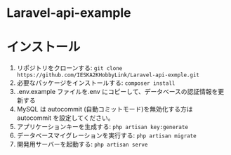 # Laravel-api-example
# インストール

1. リポジトリをクローンする: `git clone https://github.com/IESKA2KHobbyLink/Laravel-api-exmple.git`
2. 必要なパッケージをインストールする: `composer install`
3. .env.example ファイルを.env にコピーして、データベースの認証情報を更新する
4. MySQL は autocommit (自動コミットモード)を無効化する方は　 autocommit を設定してください。
5. アプリケーションキーを生成する: `php artisan key:generate`
6. データベースマイグレーションを実行する: `php artisan migrate`
7. 開発用サーバーを起動する: `php artisan serve`
